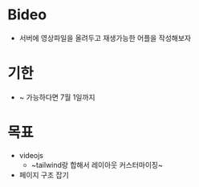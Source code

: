 # Bideo
- 서버에 영상파일을 올려두고 재생가능한 어플을 작성해보자

# 기한
- ~ 가능하다면 7월 1일까지

# 목표
- videojs
  - ~tailwind랑 합해서 레이아웃 커스터마이징~
- 페이지 구조 잡기
  
